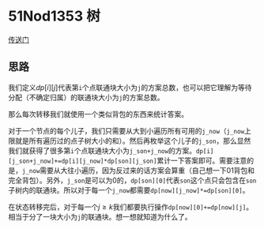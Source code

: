 # 51Nod1353 树

[传送门](https://www.51nod.com/Challenge/Problem.html#problemId=1353)

## 思路

我们定义$dp[i][j]$代表第`i`个点联通块大小为`j`的方案总数，也可以把它理解为等待分配（不确定归属）的联通块大小为`j`的方案总数。

那么每次转移我们就使用一个类似背包的东西来统计答案。

对于一个节点的每个儿子，我们只需要从大到小遍历所有可用的`j_now`（`j_now`上限就是所有遍历过的点子树大小的和）。然后再枚举这个儿子的`j_son`，那么显然我们就获得了很多第`i`个点联通块大小为`j_son+j_now`的方案。`dp[i][j_son+j_now]+=dp[i][j_now]*dp[son][j_son]`累计一下答案即可。需要注意的是，`j_now`需要从大往小遍历，因为反过来的话方案会算重（自己想一下01背包和完全背包）。另外，`j_son`是可以为0的，`dp[son][0]`代表`son`这个点只会包含在`son`子树内的联通块。所以对于每一个`j_now`都需要`dp[now][j_now]*=dp[son][0]`。

在状态转移完后，对于每一个$j\geq k$我们都要执行操作`dp[now][0]+=dp[now][j]`。相当于分了一块大小为`j`的联通块。想一想就知道为什么了。

